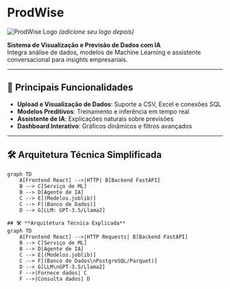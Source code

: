 # ProdWise

![ProdWise Logo](https://via.placeholder.com/150x50?text=ProdWise) *(adicione seu logo depois)*

**Sistema de Visualização e Previsão de Dados com IA**  
Integra análise de dados, modelos de Machine Learning e assistente conversacional para insights empresariais.

---

## 🚀 **Principais Funcionalidades**
- **Upload e Visualização de Dados**: Suporte a CSV, Excel e conexões SQL
- **Modelos Preditivos**: Treinamento e inferência em tempo real
- **Assistente de IA**: Explicações naturais sobre previsões
- **Dashboard Interativo**: Gráficos dinâmicos e filtros avançados

---

## 🛠 **Arquitetura Técnica Simplificada**
```mermaid
graph TD
    A[Frontend React] -->|HTTP| B[Backend FastAPI]
    B --> C[Serviço de ML]
    B --> D[Agente de IA]
    C --> E[(Modelos.joblib)]  
    C --> F[(Banco de Dados)]  
    D --> G[LLM: GPT-3.5/Llama2]

## 🛠 **Arquitetura Técnica Explicada**
graph TD
    A[Frontend React] -->|HTTP Requests| B[Backend FastAPI]
    B --> C[Serviço de ML]
    B --> D[Agente de IA]
    C --> E[(Modelos.joblib)]
    C --> F[(Banco de Dados\nPostgreSQL/Parquet)]
    D --> G[LLM\nGPT-3.5/Llama2]
    F -->|Fornece dados| C
    F -->|Consulta dados| D
